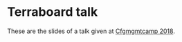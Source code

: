 Terraboard talk
===============


These are the slides of a talk given at [Cfgmgmtcamp
2018](http://cfgmgmtcamp.eu/schedule/terraform/terraboard.html).


